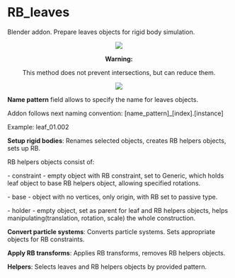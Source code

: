 # RB_leaves
Blender addon. Prepare leaves objects for rigid body simulation.
<p align="center">
  <img src="https://i.imgur.com/oqr43sg.jpg">
</p>
<p align="center">
<b>Warning: </b>
</p>
<p align="center">
This method does not prevent intersections, but can reduce them.
</p>

<p align="center">
  <img src="https://i.imgur.com/WIvhcjD.jpg">
</p>

<p><b>Name pattern</b> field allows to specify the name for leaves objects.</p>
<p>Addon follows next naming convention: [name_pattern]_[index].[instance]</p>
<p>Example: leaf_01.002</p>

<p><b>Setup rigid bodies</b>: Renames selected objects, creates RB helpers objects, sets up RB.</p>
<p>RB helpers objects consist of:</p>
<p>- constraint - empty object with RB constraint, set to Generic, which holds leaf object to base RB helpers object, allowing specified rotations.</p>
<p>- base - object with no vertices, only origin, with RB set to passive type.</p>
<p>- holder - empty object, set as parent for leaf and RB helpers objects, helps manipulating(translation, rotation, scale) the whole construction.</p>

<p><b>Convert particle systems</b>: Converts particle systems. Sets appropriate objects for RB constraints.</p>

<p><b>Apply RB transforms</b>: Applies RB transforms, removes RB helpers objects.</p>

<b>Helpers</b>: Selects leaves and RB helpers objects by provided pattern.
